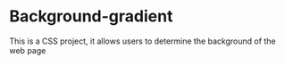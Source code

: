 # Background-gradient
This is a CSS project, it allows users to determine the background of the web page 
